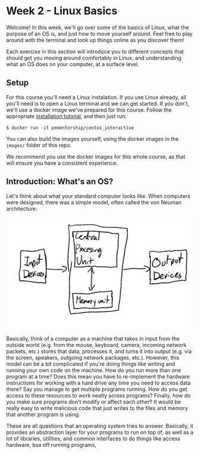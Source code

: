 # Week 2 - Linux Basics

Welcome! In this week, we'll go over some of the basics of Linux, what the purpose of
an OS is, and just how to move yourself around. Feel free to play around with the
terminal and look up things online as you discover them!

Each exercise in this section will introduce you to different concepts that should get
you moving around comfortably in Linux, and understanding what an OS does on your
computer, at a surface level.

## Setup

For this course you'll need a Linux instalation. If you use Linux already, all you'll
need is to open a Linux terminal and we can get started. If you don't, we'll use a
docker image we've prepared for this course. Follow the appropriate
[installation tutorial](https://docs.docker.com/engine/install/), and then just run:

```
$ docker run -it pementorship/centos_interactive
```

You can also build the images yourself, using the docker images in the `images/`
folder of this repo.

We recommend you use the docker images for this whole course, as that will ensure you
have a consistent experience.

## Introduction: What's an OS?

Let's think about what your standard computer looks like. When computers were designed,
there was a simple model, often called the von Neuman architecture:

![von Neumann architecture](arch_basics.png)

Basically, think of a computer as a machine that takes in input from the outside world
(e.g. from the mouse, keyboard, camera, incoming network packets, etc.) stores that
data, processes it, and turns it into output (e.g. via the screen, speakers, outgoing
network packages, etc.). However, this model can be a bit complicated if you're doing
things like writing and running your own code on the machine. How do you run more than
one program at a time? Does this mean you have to re-implement the hardware
instructions for working with a hard drive any time you need to access data there? Say
you manage to get multiple programs running. How do you get access to these resources
to work neatly across programs? Finally, how do you make sure programs don't modify
or affect each other? It would be really easy to write malicious code that just writes
to the files and memory that another program is using.

These are all questions that an operating system tries to answer. Basically, it
provides an abstraction layer for your programs to run on top of, as well as a lot of
libraries, utilities, and common interfaces to do things like access hardware, box off
running programs, 
